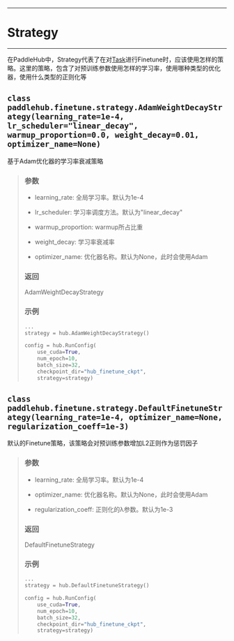 ----
# Strategy
----
在PaddleHub中，Strategy代表了在对[Task](https://github.com/PaddlePaddle/PaddleHub/tree/develop/docs/API/Task.md)进行Finetune时，应该使用怎样的策略。这里的策略，包含了对预训练参数使用怎样的学习率，使用哪种类型的优化器，使用什么类型的正则化等

## `class paddlehub.finetune.strategy.AdamWeightDecayStrategy(learning_rate=1e-4, lr_scheduler="linear_decay", warmup_proportion=0.0, weight_decay=0.01, optimizer_name=None)`

基于Adam优化器的学习率衰减策略
> ### 参数
> * learning_rate: 全局学习率。默认为1e-4
>
> * lr_scheduler: 学习率调度方法。默认为"linear_decay"
>
> * warmup_proportion: warmup所占比重
>
> * weight_decay: 学习率衰减率
>
> * optimizer_name: 优化器名称。默认为None，此时会使用Adam
>
> ### 返回
> AdamWeightDecayStrategy
>
> ### 示例
>
> ```python
> ...
> strategy = hub.AdamWeightDecayStrategy()
>
> config = hub.RunConfig(
>     use_cuda=True,
>     num_epoch=10,
>     batch_size=32,
>     checkpoint_dir="hub_finetune_ckpt",
>     strategy=strategy)
> ```

## `class paddlehub.finetune.strategy.DefaultFinetuneStrategy(learning_rate=1e-4, optimizer_name=None, regularization_coeff=1e-3)`

默认的Finetune策略，该策略会对预训练参数增加L2正则作为惩罚因子
> ### 参数
> * learning_rate: 全局学习率。默认为1e-4
>
> * optimizer_name: 优化器名称。默认为None，此时会使用Adam
>
> * regularization_coeff: 正则化的λ参数。默认为1e-3
>
> ### 返回
> DefaultFinetuneStrategy
>
> ### 示例
>
> ```python
> ...
> strategy = hub.DefaultFinetuneStrategy()
>
> config = hub.RunConfig(
>     use_cuda=True,
>     num_epoch=10,
>     batch_size=32,
>     checkpoint_dir="hub_finetune_ckpt",
>     strategy=strategy)
> ```
